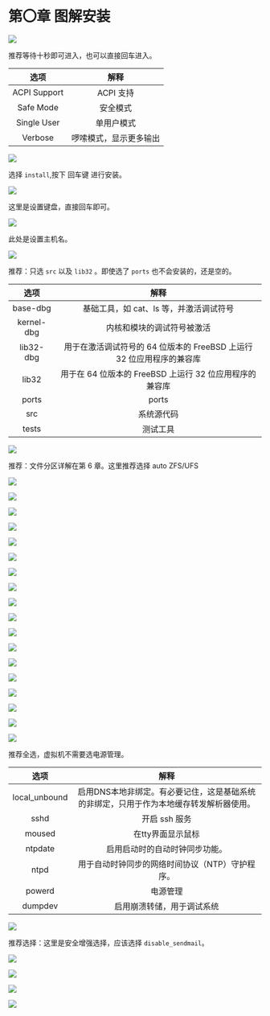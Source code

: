 # 第〇章 图解安装

![](../.gitbook/assets/安装1.png)

推荐等待十秒即可进入，也可以直接回车进入。

|选项|解释|
|:---:|:---:|
|ACPI Support|ACPI 支持|
|Safe Mode|安全模式|
|Single User|单用户模式|
|Verbose|啰嗦模式，显示更多输出|

![](../.gitbook/assets/安装2.png)

选择 `install`,按下 回车键 进行安装。

![](../.gitbook/assets/安装3.png)

这里是设置键盘，直接回车即可。

![](../.gitbook/assets/安装4.png)

此处是设置主机名。

![](../.gitbook/assets/安装5.png)

推荐：只选 `src` 以及 `lib32` 。即使选了 `ports` 也不会安装的，还是空的。

|选项|解释|
|:---:|:---:|
|base-dbg|基础工具，如 cat、ls 等，并激活调试符号|
|kernel-dbg|内核和模块的调试符号被激活|
|lib32-dbg|用于在激活调试符号的 64 位版本的 FreeBSD 上运行 32 位应用程序的兼容库|
|lib32|用于在 64 位版本的 FreeBSD 上运行 32 位应用程序的兼容库|
|ports |ports|
|src|系统源代码|
|tests|测试工具|



![](../.gitbook/assets/安装6.png)

推荐：文件分区详解在第 6 章。这里推荐选择 auto ZFS/UFS

![](../.gitbook/assets/安装7.png)

![](../.gitbook/assets/安装8.png)

![](../.gitbook/assets/安装9.png)

![](../.gitbook/assets/安装10.png)

![](../.gitbook/assets/安装11.png)

![](../.gitbook/assets/安装12.png)

![](../.gitbook/assets/安装13.png)

![](../.gitbook/assets/安装14.png)

![](../.gitbook/assets/安装15.png)

![](../.gitbook/assets/安装16.png)

![](../.gitbook/assets/安装17.png)

![](../.gitbook/assets/安装18.png)

![](../.gitbook/assets/安装19.png)

![](../.gitbook/assets/安装20.png)

![](../.gitbook/assets/安装21.png)

![](../.gitbook/assets/安装22.png)

![](../.gitbook/assets/安装23.png)

![](../.gitbook/assets/安装24.png)

推荐全选，虚拟机不需要选电源管理。

|选项|解释|
|:---:|:---:|
|local_unbound| 启用DNS本地非绑定。有必要记住，这是基础系统的非绑定，只用于作为本地缓存转发解析器使用。|
|sshd |开启 ssh 服务|
|moused|在tty界面显示鼠标|
|ntpdate|启用启动时的自动时钟同步功能。|
|ntpd| 用于自动时钟同步的网络时间协议（NTP）守护程序。|
|powerd|电源管理|
|dumpdev|启用崩溃转储，用于调试系统|


![](../.gitbook/assets/安装25.png)

推荐选择：这里是安全增强选择，应该选择 `disable_sendmail`。

![](../.gitbook/assets/安装26.png)

![](../.gitbook/assets/安装27.png)

![](../.gitbook/assets/安装28.png)

![](../.gitbook/assets/安装29.png)
